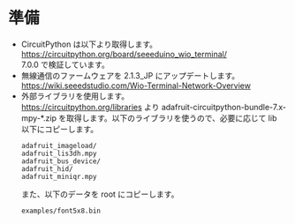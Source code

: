 # 準備

- CircuitPython は以下より取得します。<br/>
  https://circuitpython.org/board/seeeduino_wio_terminal/ <br/>
  7.0.0 で検証しています。
- 無線通信のファームウェアを 2.1.3_JP にアップデートします。<br/>
  https://wiki.seeedstudio.com/Wio-Terminal-Network-Overview <br/>
- 外部ライブラリを使用します。<br/>
  https://circuitpython.org/libraries
  より
  adafruit-circuitpython-bundle-7.x-mpy-*.zip
  を取得します。以下のライブラリを使うので、必要に応じて lib 以下にコピーします。
  ```
  adafruit_imageload/
  adafruit_lis3dh.mpy
  adafruit_bus_device/
  adafruit_hid/
  adafruit_miniqr.mpy
  ```
  また、以下のデータを root にコピーします。
  ```
  examples/font5x8.bin
  ```
